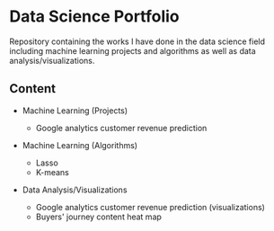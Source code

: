 # Data Science Portfolio

Repository containing the works I have done in the data science field 
including machine learning projects and algorithms as well as data analysis/visualizations.


## Content


* Machine Learning (Projects)
  - Google analytics customer revenue prediction
  
  
* Machine Learning (Algorithms) 
  - Lasso
  - K-means
  
  
* Data Analysis/Visualizations
  - Google analytics customer revenue prediction (visualizations)
  - Buyers' journey content heat map

